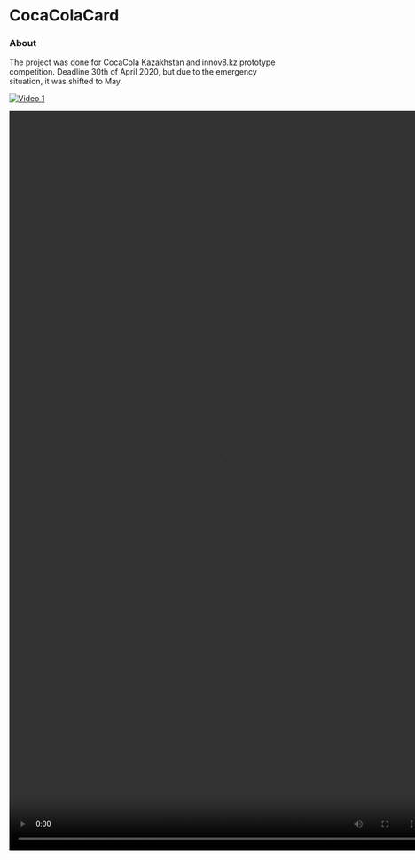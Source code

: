 # CocaColaCard


### About

The project was done for CocaCola Kazakhstan and innov8.kz prototype competition. Deadline 30th of April 2020, but due to the emergency situation, it was shifted to May.

[![Video 1](https://img.youtube.com/vi/7ehEPsrw1X8/maxresdefault.jpg)](https://www.youtube.com/watch?v=7ehEPsrw1X8)

<video width="750" height="1334" controls>
  <source src="videos/video1.mov" type="video/mp4">
</video>
